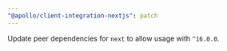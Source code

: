 ```yaml
---
"@apollo/client-integration-nextjs": patch
---
```


Update peer dependencies for `next` to allow usage with `^16.0.0`.
